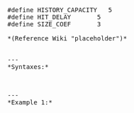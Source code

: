 <pre>#define HISTORY_CAPACITY	5
#define HIT_DELAY		5
#define SIZE_COEF		3

*(Reference Wiki "placeholder")*


---
*Syntaxes:*

<!-- [] call `BIN_fnc_behaviorInit` -->

---
*Example 1:*

<!-- 
```sqf
[] call BIN_fnc_behaviorInit;
``` -->